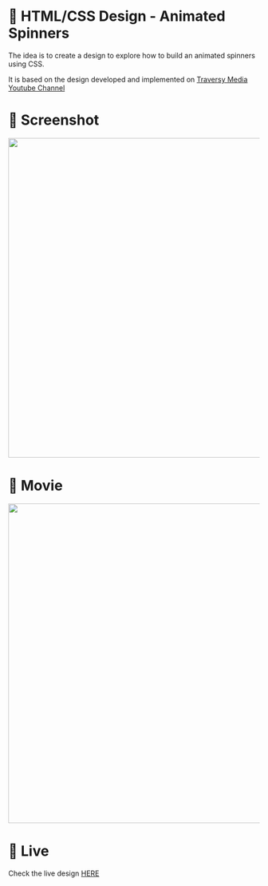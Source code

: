 # 🎨 HTML/CSS Design - Animated Spinners

The idea is to create a design to explore how to build an animated spinners using CSS. 

It is based on the design developed and implemented  on [Traversy Media Youtube Channel](https://www.youtube.com/watch?v=BxpjA9t4dJE)


# 📸 Screenshot
<img src="https://storage.googleapis.com/rfribeiro-css/animation-02/presentation.png" width="640">


# 🎥 Movie
<img src="https://storage.googleapis.com/rfribeiro-css/animation-02/presentation.gif" width="640">

# 🚀 Live

Check the live design [HERE](https://storage.googleapis.com/rfribeiro-css/animation-02/index.html)